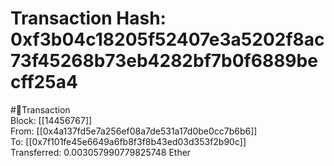 
Transaction Hash: 0xf3b04c18205f52407e3a5202f8ac73f45268b73eb4282bf7b0f6889becff25a4
====================================================================================
  
#💸Transaction  
Block: [[14456767]]  
From: [[0x4a137fd5e7a256ef08a7de531a17d0be0cc7b6b6]]  
To: [[0x7f101fe45e6649a6fb8f3f8b43ed03d353f2b90c]]  
Transferred: 0.003057990779825748 Ether